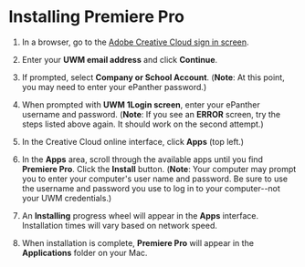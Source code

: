 # Installing Premiere Pro

1. In a browser, go to the [Adobe Creative Cloud sign in screen](https://creativecloud.adobe.com).
2. Enter your **UWM email address** and click **Continue**.
3. If prompted, select **Company or School Account**. \(**Note**: At this point, you may need to enter your ePanther password.\)
4. When prompted with **UWM 1Login screen**, enter your ePanther username and password. \(**Note**: If you see an **ERROR** screen, try the steps listed above again. It should work on the second attempt.\)
5. In the Creative Cloud online interface, click **Apps** \(top left.\)

6. In the **Apps** area, scroll through the available apps until you find **Premiere Pro**. Click the **Install** button. \(**Note**: Your computer may prompt you to enter your computer's user name and password. Be sure to use the username and password you use to log in to your computer--not your UWM credentials.\)

7. An **Installing** progress wheel will appear in the **Apps** interface. Installation times will vary based on network speed.

8. When installation is complete, **Premiere Pro** will appear in the **Applications** folder on your Mac.



